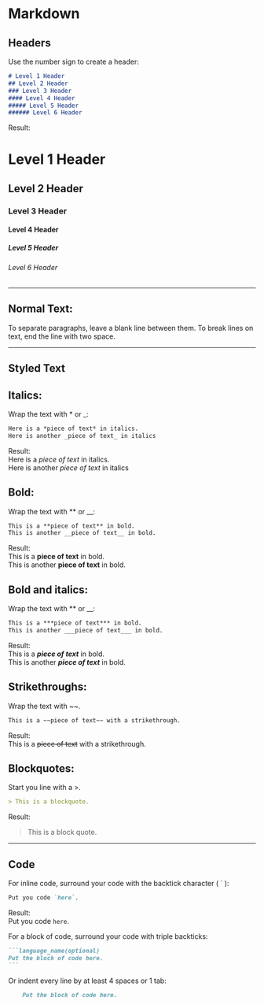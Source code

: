 # Markdown

## Headers
Use the number sign to create a header:
```markdown
# Level 1 Header
## Level 2 Header
### Level 3 Header
#### Level 4 Header
##### Level 5 Header
###### Level 6 Header
```
Result:
# Level 1 Header  
## Level 2 Header  
### Level 3 Header  
#### Level 4 Header  
##### Level 5 Header  
###### Level 6 Header

---
## Normal Text:
To separate paragraphs, leave a blank line between them.
To break lines on text, end the line with two space.

---
## Styled Text

## Italics:
Wrap the text with * or _:
```markdown
Here is a *piece of text* in italics.  
Here is another _piece of text_ in italics
```
Result:  
Here is a *piece of text* in italics.  
Here is another _piece of text_ in italics

## Bold:
Wrap the text with ** or __:
```markdown
This is a **piece of text** in bold.  
This is another __piece of text__ in bold.
```
Result:  
This is a **piece of text** in bold.  
This is another __piece of text__ in bold.

## Bold and italics:
Wrap the text with ** or __:
```markdown
This is a ***piece of text*** in bold.  
This is another ___piece of text___ in bold.
```
Result:  
This is a ***piece of text*** in bold.  
This is another ___piece of text___ in bold.

## Strikethroughs:
Wrap the text with ~~.
```markdown
This is a ~~piece of text~~ with a strikethrough.  
```
Result:  
This is a ~~piece of text~~ with a strikethrough.  

## Blockquotes:
Start you line with a >.
```markdown
> This is a blockquote.
```
Result:
> This is a block quote.

---
## Code

For inline code, surround your code with the backtick character ( \` ):

```markdown
Put you code `here`.
```

Result:  
Put you code `here`.

For a block of code, surround your code with triple backticks:

````markdown
```language_name(optional)
Put the block of code here.
```
````

Or indent every line by at least 4 spaces or 1 tab:

````markdown
    Put the block of code here.
````
